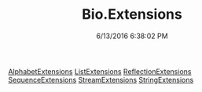 ﻿---
title: Bio.Extensions
date: 6/13/2016 6:38:02 PM
---

[AlphabetExtensions](T-Bio.Extensions.AlphabetExtensions.html)
[ListExtensions](T-Bio.Extensions.ListExtensions.html)
[ReflectionExtensions](T-Bio.Extensions.ReflectionExtensions.html)
[SequenceExtensions](T-Bio.Extensions.SequenceExtensions.html)
[StreamExtensions](T-Bio.Extensions.StreamExtensions.html)
[StringExtensions](T-Bio.Extensions.StringExtensions.html)
